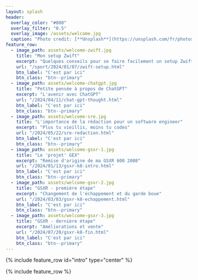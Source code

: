 ```yaml
---
layout: splash
header:
  overlay_color: "#000"
  overlay_filter: "0.5"
  overlay_image: /assets/welcome.jpg
  caption: "Photo credit: [**Unsplash**](https://unsplash.com/fr/photos/photographie-a-vol-doiseau-darbres-et-de-plans-deau-mawU2PoJWfU)"
feature_row:
  - image_path: assets/welcome-zwift.jpg
    title: "Mon setup Zwift"
    excerpt: "Quelques conseils pour se faire facilement un setup Zwift sans se prendre la tête 😅"
    url: "/sport/2024/01/07/zwift-setup.html"
    btn_label: "C'est par ici"
    btn_class: "btn--primary"
  - image_path: assets/welcome-chatgpt.jpg
    title: "Petite pensée à propos de ChatGPT"
    excerpt: "L'avenir avec ChatGPT"
    url: "/2024/04/11/chat-gpt-thought.html"
    btn_label: "C'est par ici"
    btn_class: "btn--primary"
  - image_path: assets/welcome-sre.jpg
    title: "L'importance de la rédaction pour un software engineer"
    excerpt: "Plus tu vieillis, moins tu codes"
    url: "/2024/05/22/sre-redaction.html"
    btn_label: "C'est par ici"
    btn_class: "btn--primary"
  - image_path: assets/welcome-gsxr-1.jpg
    title: "Le 'projet' GEX"
    excerpt: "Remise d'origine de ma GSXR 600 2008"
    url: "/2024/01/13/gsxr-k8-intro.html"
    btn_label: "C'est par ici"
    btn_class: "btn--primary"
  - image_path: assets/welcome-gsxr-2.jpg
    title: "GSXR - première étape"
    excerpt: "Changement de l'échappement et du garde boue"
    url: "/2024/03/03/gsxr-k8-echappement.html"
    btn_label: "C'est par ici"
    btn_class: "btn--primary"
  - image_path: assets/welcome-gsxr-3.jpg
    title: "GSXR - dernière étape"
    excerpt: "Améliorations et vente"
    url: "/2024/07/20/gsxr-k8-fin.html"
    btn_label: "C'est par ici"
    btn_class: "btn--primary"
---
```


{% include feature_row id="intro" type="center" %}

{% include feature_row %}
